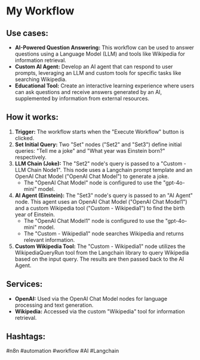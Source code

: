 # My Workflow

## Use cases:

*   **AI-Powered Question Answering:** This workflow can be used to answer questions using a Language Model (LLM) and tools like Wikipedia for information retrieval.
*   **Custom AI Agent:** Develop an AI agent that can respond to user prompts, leveraging an LLM and custom tools for specific tasks like searching Wikipedia.
*   **Educational Tool:** Create an interactive learning experience where users can ask questions and receive answers generated by an AI, supplemented by information from external resources.

## How it works:

1.  **Trigger:** The workflow starts when the "Execute Workflow" button is clicked.
2.  **Set Initial Query:** Two "Set" nodes ("Set2" and "Set3") define initial queries: "Tell me a joke" and "What year was Einstein born?" respectively.
3.  **LLM Chain (Joke):** The "Set2" node's query is passed to a "Custom - LLM Chain Node1". This node uses a Langchain prompt template and an OpenAI Chat Model ("OpenAI Chat Model") to generate a joke.
    *   The "OpenAI Chat Model" node is configured to use the "gpt-4o-mini" model.
4.  **AI Agent (Einstein):** The "Set3" node's query is passed to an "AI Agent" node. This agent uses an OpenAI Chat Model ("OpenAI Chat Model1") and a custom Wikipedia tool ("Custom - Wikipedia1") to find the birth year of Einstein.
    *   The "OpenAI Chat Model1" node is configured to use the "gpt-4o-mini" model.
    *   The "Custom - Wikipedia1" node searches Wikipedia and returns relevant information.
5.  **Custom Wikipedia Tool:** The "Custom - Wikipedia1" node utilizes the WikipediaQueryRun tool from the Langchain library to query Wikipedia based on the input query. The results are then passed back to the AI Agent.

## Services:

*   **OpenAI:** Used via the OpenAI Chat Model nodes for language processing and text generation.
*   **Wikipedia:** Accessed via the custom "Wikipedia" tool for information retrieval.

## Hashtags:

#n8n #automation #workflow #AI #Langchain
